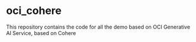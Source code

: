 # oci_cohere
This repository contains the code for all the demo based on OCI Generative AI Service, based on Cohere
